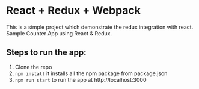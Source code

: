 # React + Redux + Webpack

This is a simple project which demonstrate the redux integration with react.
Sample Counter App using React & Redux.

## Steps to run the app:

1. Clone the repo 
2. `npm install` it installs all the npm package from package.json
3. `npm run start` to run the app at http://localhost:3000

